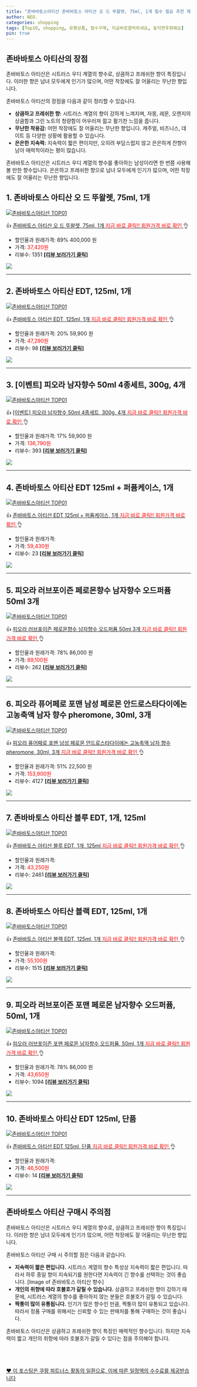 ```yaml
---
title: "존바바토스아티산 존바바토스 아티산 오 드 뚜왈렛, 75ml, 1개 필수 필요 추천 제품 비교 최저 가격 비교 장점 구매 후기 구매평"
author: NEO.
categories: shopping
tags: [Top10, shopping, 유행상품, 필수구매, 지금바로클릭하세요, 놓치면후회해요]
pin: true
---
```

**<h2>존바바토스 아티산의 장점</h2>**

존바바토스 아티산은 시트러스 우디 계열의 향수로, 상큼하고 프레쉬한 향이 특징입니다. 이러한 향은 남녀 모두에게 인기가 많으며, 어떤 착장에도 잘 어울리는 무난한 향입니다.

존바바토스 아티산의 장점을 다음과 같이 정리할 수 있습니다.

* **상큼하고 프레쉬한 향:** 시트러스 계열의 향이 강하게 느껴지며, 자몽, 레몬, 오렌지의 상큼함과 그린 노트의 청량함이 어우러져 젊고 활기찬 느낌을 줍니다.
* **무난한 착용감:** 어떤 착장에도 잘 어울리는 무난한 향입니다. 캐주얼, 비즈니스, 데이트 등 다양한 상황에 활용할 수 있습니다.
* **은은한 지속력:** 지속력이 짧은 편이지만, 오히려 부담스럽지 않고 은은하게 잔향이 남아 매력적이라는 평이 많습니다.

존바바토스 아티산은 시트러스 우디 계열의 향수를 좋아하는 남성이라면 한 번쯤 사용해볼 만한 향수입니다. 은은하고 프레쉬한 향으로 남녀 모두에게 인기가 많으며, 어떤 착장에도 잘 어울리는 무난한 향입니다.

   

## 1. 존바바토스 아티산 오 드 뚜왈렛, 75ml, 1개

[![존바바토스아티산 TOP01](https://thumbnail8.coupangcdn.com/thumbnails/remote/490x490ex/image/retail/images/3070625943262867-c37d73c8-92a6-413d-ac1c-28a35bfc4d47.jpg)](https://link.coupang.com/re/AFFSDP?lptag=AF3617701&subid=GithubCoopas&pageKey=345494284&traceid=V0-153&itemId=13734917032&vendorItemId=3002625519)


👍 [존바바토스 아티산 오 드 뚜왈렛, 75ml, 1개 <font color=red> 지금 바로 클릭!! 회원가격 바로 확인 </font> ](https://link.coupang.com/re/AFFSDP?lptag=AF3617701&subid=GithubCoopas&pageKey=345494284&traceid=V0-153&itemId=13734917032&vendorItemId=3002625519) 👌 


- 할인율과 원래가격: 89%  400,000   원
- 가격: <span style='color:red'>37,420원</span>
- 리뷰수: 1351  [**[리뷰 보러가기 클릭]**](https://link.coupang.com/re/AFFSDP?lptag=AF3617701&subid=GithubCoopas&pageKey=345494284&traceid=V0-153&itemId=13734917032&vendorItemId=3002625519)

[![](/discount_price.png)](https://link.coupang.com/re/AFFSDP?lptag=AF3617701&subid=GithubCoopas&pageKey=345494284&traceid=V0-153&itemId=13734917032&vendorItemId=3002625519)

---


   

## 2. 존바바토스 아티산 EDT, 125ml, 1개

[![존바바토스아티산 TOP01](https://thumbnail6.coupangcdn.com/thumbnails/remote/490x490ex/image/vendor_inventory/3971/dedb576bc8f66273a122128f72226ecb8ba38f7c148390116cc8448abd9c.jpg)](https://link.coupang.com/re/AFFSDP?lptag=AF3617701&subid=GithubCoopas&pageKey=345494284&traceid=V0-153&itemId=2554413862&vendorItemId=85617349898)


👍 [존바바토스 아티산 EDT, 125ml, 1개 <font color=red> 지금 바로 클릭!! 회원가격 바로 확인 </font> ](https://link.coupang.com/re/AFFSDP?lptag=AF3617701&subid=GithubCoopas&pageKey=345494284&traceid=V0-153&itemId=2554413862&vendorItemId=85617349898) 👌 


- 할인율과 원래가격: 20%  59,900   원
- 가격: <span style='color:red'>47,290원</span>
- 리뷰수: 98  [**[리뷰 보러가기 클릭]**](https://link.coupang.com/re/AFFSDP?lptag=AF3617701&subid=GithubCoopas&pageKey=345494284&traceid=V0-153&itemId=2554413862&vendorItemId=85617349898)

[![](/discount_price.png)](https://link.coupang.com/re/AFFSDP?lptag=AF3617701&subid=GithubCoopas&pageKey=345494284&traceid=V0-153&itemId=2554413862&vendorItemId=85617349898)

---


   

## 3. [이벤트] 피오라 남자향수 50ml 4종세트, 300g, 4개

[![존바바토스아티산 TOP01](https://thumbnail10.coupangcdn.com/thumbnails/remote/490x490ex/image/vendor_inventory/5553/3c9a46c47a70defdfefa58c00bb8f7980473fa1cb2956d4f65f3a31cd61e.png)](https://link.coupang.com/re/AFFSDP?lptag=AF3617701&subid=GithubCoopas&pageKey=4978112345&traceid=V0-153&itemId=6621274714&vendorItemId=70035170473)


👍 [[이벤트] 피오라 남자향수 50ml 4종세트, 300g, 4개 <font color=red> 지금 바로 클릭!! 회원가격 바로 확인 </font> ](https://link.coupang.com/re/AFFSDP?lptag=AF3617701&subid=GithubCoopas&pageKey=4978112345&traceid=V0-153&itemId=6621274714&vendorItemId=70035170473) 👌 


- 할인율과 원래가격: 17%  59,900   원
- 가격: <span style='color:red'>136,790원</span>
- 리뷰수: 393  [**[리뷰 보러가기 클릭]**](https://link.coupang.com/re/AFFSDP?lptag=AF3617701&subid=GithubCoopas&pageKey=4978112345&traceid=V0-153&itemId=6621274714&vendorItemId=70035170473)

[![](/discount_price.png)](https://link.coupang.com/re/AFFSDP?lptag=AF3617701&subid=GithubCoopas&pageKey=4978112345&traceid=V0-153&itemId=6621274714&vendorItemId=70035170473)

---


   

## 4. 존바바토스 아티산 EDT 125ml + 퍼퓸케이스, 1개

[![존바바토스아티산 TOP01](https://thumbnail10.coupangcdn.com/thumbnails/remote/490x490ex/image/retail/images/243424156905333-64932aa6-f184-40b4-b2b4-451644839a6a.jpg)](https://link.coupang.com/re/AFFSDP?lptag=AF3617701&subid=GithubCoopas&pageKey=1937951947&traceid=V0-153&itemId=3289735129&vendorItemId=71276701603)


👍 [존바바토스 아티산 EDT 125ml + 퍼퓸케이스, 1개 <font color=red> 지금 바로 클릭!! 회원가격 바로 확인 </font> ](https://link.coupang.com/re/AFFSDP?lptag=AF3617701&subid=GithubCoopas&pageKey=1937951947&traceid=V0-153&itemId=3289735129&vendorItemId=71276701603) 👌 


- 할인율과 원래가격: 
- 가격: <span style='color:red'>59,430원</span>
- 리뷰수: 23  [**[리뷰 보러가기 클릭]**](https://link.coupang.com/re/AFFSDP?lptag=AF3617701&subid=GithubCoopas&pageKey=1937951947&traceid=V0-153&itemId=3289735129&vendorItemId=71276701603)

[![](/discount_price.png)](https://link.coupang.com/re/AFFSDP?lptag=AF3617701&subid=GithubCoopas&pageKey=1937951947&traceid=V0-153&itemId=3289735129&vendorItemId=71276701603)

---


   

## 5. 피오라 러브포이즌 페로몬향수 남자향수 오드퍼퓸 50ml 3개

[![존바바토스아티산 TOP01](https://thumbnail7.coupangcdn.com/thumbnails/remote/490x490ex/image/vendor_inventory/08dd/774e0dd8225bc86d5c34a55dc0f51a5fd7048aa0246074fb179064b665fd.jpg)](https://link.coupang.com/re/AFFSDP?lptag=AF3617701&subid=GithubCoopas&pageKey=327033262&traceid=V0-153&itemId=15077637510&vendorItemId=82299843611)


👍 [피오라 러브포이즌 페로몬향수 남자향수 오드퍼퓸 50ml 3개 <font color=red> 지금 바로 클릭!! 회원가격 바로 확인 </font> ](https://link.coupang.com/re/AFFSDP?lptag=AF3617701&subid=GithubCoopas&pageKey=327033262&traceid=V0-153&itemId=15077637510&vendorItemId=82299843611) 👌 


- 할인율과 원래가격: 78%  86,000   원
- 가격: <span style='color:red'>89,100원</span>
- 리뷰수: 262  [**[리뷰 보러가기 클릭]**](https://link.coupang.com/re/AFFSDP?lptag=AF3617701&subid=GithubCoopas&pageKey=327033262&traceid=V0-153&itemId=15077637510&vendorItemId=82299843611)

[![](/discount_price.png)](https://link.coupang.com/re/AFFSDP?lptag=AF3617701&subid=GithubCoopas&pageKey=327033262&traceid=V0-153&itemId=15077637510&vendorItemId=82299843611)

---


   

## 6. 피오라 퓨어페로 포맨 남성 페로몬 안드로스타다이에논 고농축액 남자 향수 pheromone, 30ml, 3개

[![존바바토스아티산 TOP01](https://thumbnail8.coupangcdn.com/thumbnails/remote/490x490ex/image/vendor_inventory/4d62/75a6c94036e566daba8bfc62887c072adc71041c6d2e24a5f0c84bddae8b.jpg)](https://link.coupang.com/re/AFFSDP?lptag=AF3617701&subid=GithubCoopas&pageKey=2192992801&traceid=V0-153&itemId=12632979167&vendorItemId=82300488937)


👍 [피오라 퓨어페로 포맨 남성 페로몬 안드로스타다이에논 고농축액 남자 향수 pheromone, 30ml, 3개 <font color=red> 지금 바로 클릭!! 회원가격 바로 확인 </font> ](https://link.coupang.com/re/AFFSDP?lptag=AF3617701&subid=GithubCoopas&pageKey=2192992801&traceid=V0-153&itemId=12632979167&vendorItemId=82300488937) 👌 


- 할인율과 원래가격: 51%  22,500   원
- 가격: <span style='color:red'>153,900원</span>
- 리뷰수: 4127  [**[리뷰 보러가기 클릭]**](https://link.coupang.com/re/AFFSDP?lptag=AF3617701&subid=GithubCoopas&pageKey=2192992801&traceid=V0-153&itemId=12632979167&vendorItemId=82300488937)

[![](/discount_price.png)](https://link.coupang.com/re/AFFSDP?lptag=AF3617701&subid=GithubCoopas&pageKey=2192992801&traceid=V0-153&itemId=12632979167&vendorItemId=82300488937)

---


   

## 7. 존바바토스 아티산 블루 EDT, 1개, 125ml

[![존바바토스아티산 TOP01](https://thumbnail10.coupangcdn.com/thumbnails/remote/490x490ex/image/retail/images/1562992687281553-17208c15-70f9-41f9-9754-043ffc6c0150.jpg)](https://link.coupang.com/re/AFFSDP?lptag=AF3617701&subid=GithubCoopas&pageKey=1487433233&traceid=V0-153&itemId=2553935458&vendorItemId=3018266800)


👍 [존바바토스 아티산 블루 EDT, 1개, 125ml <font color=red> 지금 바로 클릭!! 회원가격 바로 확인 </font> ](https://link.coupang.com/re/AFFSDP?lptag=AF3617701&subid=GithubCoopas&pageKey=1487433233&traceid=V0-153&itemId=2553935458&vendorItemId=3018266800) 👌 


- 할인율과 원래가격: 
- 가격: <span style='color:red'>43,250원</span>
- 리뷰수: 2461  [**[리뷰 보러가기 클릭]**](https://link.coupang.com/re/AFFSDP?lptag=AF3617701&subid=GithubCoopas&pageKey=1487433233&traceid=V0-153&itemId=2553935458&vendorItemId=3018266800)

[![](/discount_price.png)](https://link.coupang.com/re/AFFSDP?lptag=AF3617701&subid=GithubCoopas&pageKey=1487433233&traceid=V0-153&itemId=2553935458&vendorItemId=3018266800)

---


   

## 8. 존바바토스 아티산 블랙 EDT, 125ml, 1개

[![존바바토스아티산 TOP01](https://thumbnail10.coupangcdn.com/thumbnails/remote/490x490ex/image/retail/images/151445185321217-51e7c8dd-94df-405e-8418-59515144de33.png)](https://link.coupang.com/re/AFFSDP?lptag=AF3617701&subid=GithubCoopas&pageKey=2567991&traceid=V0-153&itemId=11778161&vendorItemId=3002625525)


👍 [존바바토스 아티산 블랙 EDT, 125ml, 1개 <font color=red> 지금 바로 클릭!! 회원가격 바로 확인 </font> ](https://link.coupang.com/re/AFFSDP?lptag=AF3617701&subid=GithubCoopas&pageKey=2567991&traceid=V0-153&itemId=11778161&vendorItemId=3002625525) 👌 


- 할인율과 원래가격: 
- 가격: <span style='color:red'>55,100원</span>
- 리뷰수: 1515  [**[리뷰 보러가기 클릭]**](https://link.coupang.com/re/AFFSDP?lptag=AF3617701&subid=GithubCoopas&pageKey=2567991&traceid=V0-153&itemId=11778161&vendorItemId=3002625525)

[![](/discount_price.png)](https://link.coupang.com/re/AFFSDP?lptag=AF3617701&subid=GithubCoopas&pageKey=2567991&traceid=V0-153&itemId=11778161&vendorItemId=3002625525)

---


   

## 9. 피오라 러브포이즌 포맨 페로몬 남자향수 오드퍼퓸, 50ml, 1개

[![존바바토스아티산 TOP01](https://thumbnail6.coupangcdn.com/thumbnails/remote/490x490ex/image/retail/images/1859333622629302-37bec88c-b8f6-406d-89ae-8b5991237097.jpg)](https://link.coupang.com/re/AFFSDP?lptag=AF3617701&subid=GithubCoopas&pageKey=327033262&traceid=V0-153&itemId=1046526437&vendorItemId=70286258160)


👍 [피오라 러브포이즌 포맨 페로몬 남자향수 오드퍼퓸, 50ml, 1개 <font color=red> 지금 바로 클릭!! 회원가격 바로 확인 </font> ](https://link.coupang.com/re/AFFSDP?lptag=AF3617701&subid=GithubCoopas&pageKey=327033262&traceid=V0-153&itemId=1046526437&vendorItemId=70286258160) 👌 


- 할인율과 원래가격: 78%  86,000   원
- 가격: <span style='color:red'>43,650원</span>
- 리뷰수: 1094  [**[리뷰 보러가기 클릭]**](https://link.coupang.com/re/AFFSDP?lptag=AF3617701&subid=GithubCoopas&pageKey=327033262&traceid=V0-153&itemId=1046526437&vendorItemId=70286258160)

[![](/discount_price.png)](https://link.coupang.com/re/AFFSDP?lptag=AF3617701&subid=GithubCoopas&pageKey=327033262&traceid=V0-153&itemId=1046526437&vendorItemId=70286258160)

---


   

## 10. 존바바토스 아티산 EDT 125ml, 단품

[![존바바토스아티산 TOP01](https://thumbnail9.coupangcdn.com/thumbnails/remote/490x490ex/image/vendor_inventory/896a/c0f785f705b6a4a71907f57ee950620f40f75aecebf09d9bb04421a93ff3.jpg)](https://link.coupang.com/re/AFFSDP?lptag=AF3617701&subid=GithubCoopas&pageKey=7762285395&traceid=V0-153&itemId=20934977098&vendorItemId=85431031308)


👍 [존바바토스 아티산 EDT 125ml, 단품 <font color=red> 지금 바로 클릭!! 회원가격 바로 확인 </font> ](https://link.coupang.com/re/AFFSDP?lptag=AF3617701&subid=GithubCoopas&pageKey=7762285395&traceid=V0-153&itemId=20934977098&vendorItemId=85431031308) 👌 


- 할인율과 원래가격: 
- 가격: <span style='color:red'>46,500원</span>
- 리뷰수: 14  [**[리뷰 보러가기 클릭]**](https://link.coupang.com/re/AFFSDP?lptag=AF3617701&subid=GithubCoopas&pageKey=7762285395&traceid=V0-153&itemId=20934977098&vendorItemId=85431031308)

[![](/discount_price.png)](https://link.coupang.com/re/AFFSDP?lptag=AF3617701&subid=GithubCoopas&pageKey=7762285395&traceid=V0-153&itemId=20934977098&vendorItemId=85431031308)

---
**<h2>존바바토스 아티산 구매시 주의점</h2>**

존바바토스 아티산은 시트러스 우디 계열의 향수로, 상큼하고 프레쉬한 향이 특징입니다. 이러한 향은 남녀 모두에게 인기가 많으며, 어떤 착장에도 잘 어울리는 무난한 향입니다.

존바바토스 아티산 구매 시 주의할 점은 다음과 같습니다.

* **지속력이 짧은 편입니다.** 시트러스 계열의 향수 특성상 지속력이 짧은 편입니다. 따라서 하루 종일 향이 지속되기를 원한다면 지속력이 긴 향수를 선택하는 것이 좋습니다.
[Image of 존바바토스 아티산 향수]
* **개인의 취향에 따라 호불호가 갈릴 수 있습니다.** 상큼하고 프레쉬한 향이 강하기 때문에, 시트러스 계열의 향수를 좋아하지 않는 분들은 호불호가 갈릴 수 있습니다.
* **짝퉁이 많이 유통됩니다.** 인기가 많은 향수인 만큼, 짝퉁이 많이 유통되고 있습니다. 따라서 정품 구매를 위해서는 신뢰할 수 있는 판매처를 통해 구매하는 것이 좋습니다.

존바바토스 아티산은 상큼하고 프레쉬한 향이 특징인 매력적인 향수입니다. 하지만 지속력이 짧고 개인의 취향에 따라 호불호가 갈릴 수 있다는 점을 주의해야 합니다.<br><br><br><br><br> [ ❤  이 포스팅은 쿠팡 파트너스 활동의 일환으로, 이에 따른 일정액의 수수료를 제공받습니다](https://link.coupang.com/a/bcEFyh)